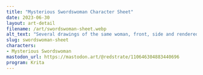 ```yaml
---
title: "Mysterious Swordswoman Character Sheet"
date: 2023-06-30
layout: art-detail
filename: /art/swordswoman-sheet.webp
alt_text: "Several drawings of the same woman, front, side and rendered versions along with a palette. She has dark hair, a short dress and long socks."
slug: swordswoman-sheet
characters:
- Mysterious Swordswoman
mastodon_url: https://mastodon.art/@redstrate/110646304883440696
program: Krita
---
```

